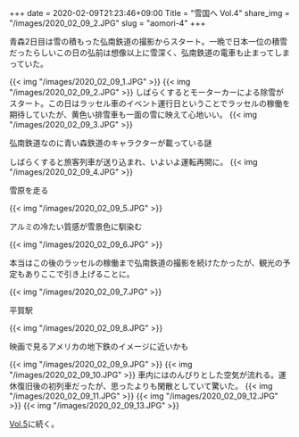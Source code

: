 +++
date  = 2020-02-09T21:23:46+09:00
Title = "雪国へ Vol.4"
share_img = "/images/2020_02_09_2.JPG"
slug = "aomori-4"
+++

青森2日目は雪の積もった弘南鉄道の撮影からスタート。一晩で日本一位の積雪だったらしいこの日の弘前は想像以上に雪深く、弘南鉄道の電車も止まってしまっていた。

{{< img "/images/2020_02_09_1.JPG" >}}
{{< img "/images/2020_02_09_2.JPG" >}}
しばらくするとモーターカーによる除雪がスタート。この日はラッセル車のイベント運行日ということでラッセルの稼働を期待していたが、黄色い排雪車も一面の雪に映えて心地いい。
{{< img "/images/2020_02_09_3.JPG" >}}
<p class="caption">弘南鉄道なのに青い森鉄道のキャラクターが載っている謎</p>
しばらくすると旅客列車が送り込まれ、いよいよ運転再開に。
{{< img "/images/2020_02_09_4.JPG" >}}
<p class="caption">雪原を走る</p>
{{< img "/images/2020_02_09_5.JPG" >}}
<p class="caption">アルミの冷たい質感が雪景色に馴染む</p>

{{< img "/images/2020_02_09_6.JPG" >}}

本当はこの後のラッセルの稼働まで弘南鉄道の撮影を続けたかったが、観光の予定もありここで引き上げることに。

{{< img "/images/2020_02_09_7.JPG" >}}
<p class="caption">平賀駅</p>

{{< img "/images/2020_02_09_8.JPG" >}}
<p class="caption">映画で見るアメリカの地下鉄のイメージに近いかも</p>

{{< img "/images/2020_02_09_9.JPG" >}}
{{< img "/images/2020_02_09_10.JPG" >}}
車内にはのんびりとした空気が流れる。運休復旧後の初列車だったが、思ったよりも閑散としていて驚いた。
{{< img "/images/2020_02_09_11.JPG" >}}
{{< img "/images/2020_02_09_12.JPG" >}}
{{< img "/images/2020_02_09_13.JPG" >}}

<a href="https://photos.dream-exp.net/2020/02/aomori-5/">Vol.5</a>に続く。